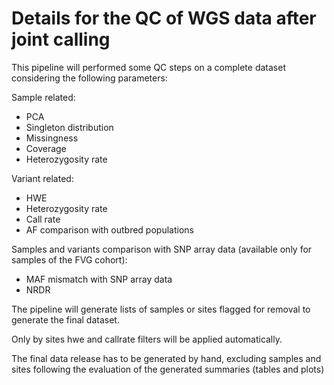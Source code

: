 # Details for the QC of WGS data after joint calling

This pipeline will performed some QC steps on a complete dataset considering the following parameters:

Sample related:

* PCA
* Singleton distribution
* Missingness
* Coverage
* Heterozygosity rate

Variant related:

* HWE
* Heterozygosity rate
* Call rate
* AF comparison with outbred populations

Samples and variants comparison with SNP array data (available only for samples of the FVG cohort):

* MAF mismatch with SNP array data
* NRDR

The pipeline will generate lists of samples or sites flagged for removal to generate the final dataset.

Only by sites hwe and callrate filters will be applied automatically.

The final data release has to be generated by hand, excluding samples and sites following the evaluation of the generated summaries (tables and plots)

